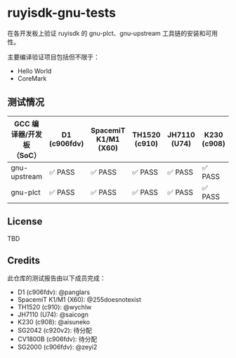 # ruyisdk-gnu-tests

在各开发板上验证 ruyisdk 的 gnu-plct、gnu-upstream 工具链的安装和可用性。

主要编译验证项目包括但不限于：

- Hello World
- CoreMark

## 测试情况

| GCC 编译器/开发板（SoC） | D1 (c906fdv) | SpacemiT K1/M1 (X60) | TH1520 (c910) | JH7110 (U74) | K230 (c908) | SG2042 (c920v2) | CV1800B (c906fdv) | SG2000 (c906fdv) |
| ------------------------ | ------------ | -------------------- | ------------- | ------------ | ----------- | --------------- | ----------------- | ---------------- |
| gnu-upstream             | ✅ PASS       | ✅ PASS               | ✅ PASS        | ✅ PASS       | ✅ PASS      | ✅ PASS          | ✅ PASS                | ✅ PASS           |
| gnu-plct                 | ✅ PASS       | ✅ PASS               | ✅ PASS        | ✅ PASS       | ✅ PASS      | ✅ PASS          | ✅ PASS               | ✅ PASS           |

## License

TBD

## Credits

此仓库的测试报告由以下成员完成：

- D1 (c906fdv): @panglars
- SpacemiT K1/M1 (X60): @255doesnotexist
- TH1520 (c910): @wychlw
- JH7110 (U74): @saicogn
- K230 (c908): @aisuneko
- SG2042 (c920v2): 待分配
- CV1800B (c906fdv): 待分配
- SG2000 (c906fdv): @zeyi2
